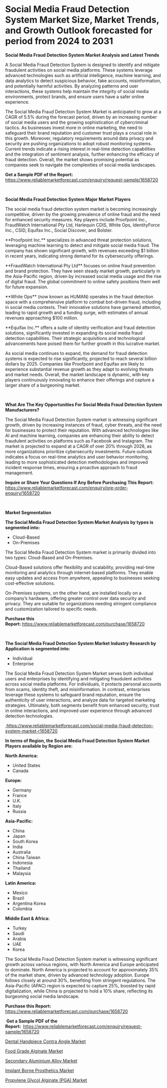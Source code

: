 <p><h1>Social Media Fraud Detection System Market Size, Market Trends, and Growth Outlook forecasted for period from 2024 to 2031</h1></p><p><strong>Social Media Fraud Detection System Market Analysis and Latest Trends</strong></p>
<p><p>A Social Media Fraud Detection System is designed to identify and mitigate fraudulent activities on social media platforms. These systems leverage advanced technologies such as artificial intelligence, machine learning, and data analytics to detect suspicious behavior, fake accounts, misinformation, and potentially harmful activities. By analyzing patterns and user interactions, these systems help maintain the integrity of social media environments, protect brands, and ensure users have a safer online experience.</p><p>The Social Media Fraud Detection System Market is anticipated to grow at a CAGR of 5.5% during the forecast period, driven by an increasing number of social media users and the growing sophistication of cybercriminal tactics. As businesses invest more in online marketing, the need to safeguard their brand reputation and customer trust plays a crucial role in this growth. Moreover, regulatory requirements around data privacy and security are pushing organizations to adopt robust monitoring systems. Current trends indicate a rising interest in real-time detection capabilities and the integration of sentiment analysis, further enhancing the efficacy of fraud detection. Overall, the market shows promising potential as companies seek to navigate the complexities of social media landscapes.</p></p>
<p><strong>Get a Sample PDF of the Report:&nbsp;</strong> <a href="https://www.reliablemarketforecast.com/enquiry/request-sample/1658720?utm_campaign=1178&utm_medium=2&utm_source=Github&utm_content=ia&utm_term=28092024&utm_id=social-media-fraud-detection-system">https://www.reliablemarketforecast.com/enquiry/request-sample/1658720</a></p>
<p>&nbsp;</p>
<p><strong>Social Media Fraud Detection System Major Market Players</strong></p>
<p><p>The social media fraud detection system market is becoming increasingly competitive, driven by the growing prevalence of online fraud and the need for enhanced security measures. Key players include Proofpoint Inc., FraudWatch International Pty Ltd, Harlequin CDIS, White Ops, IdentityForce Inc., CSID, Equifax Inc., Social Discover, and Bolster.</p><p>**Proofpoint Inc.** specializes in advanced threat protection solutions, leveraging machine learning to detect and mitigate social media fraud. The company has shown significant growth, with revenues exceeding $1 billion in recent years, indicating strong demand for its cybersecurity offerings.</p><p>**FraudWatch International Pty Ltd** focuses on online fraud prevention and brand protection. They have seen steady market growth, particularly in the Asia-Pacific region, driven by increased social media usage and the rise of digital fraud. The global commitment to online safety positions them well for future expansion.</p><p>**White Ops** (now known as HUMAN) operates in the fraud detection space with a comprehensive platform to combat bot-driven fraud, including in social media contexts. Their innovative solutions have garnered attention, leading to rapid growth and a funding surge, with estimates of annual revenues approaching $100 million.</p><p>**Equifax Inc.** offers a suite of identity verification and fraud detection solutions, significantly invested in expanding its social media fraud detection capabilities. Their strategic acquisitions and technological advancements have poised them for further growth in this lucrative market.</p><p>As social media continues to expand, the demand for fraud detection systems is expected to rise significantly, projected to reach several billion dollars by 2025. Companies like Proofpoint and Equifax are likely to experience substantial revenue growth as they adapt to evolving threats and market needs. Overall, the market landscape is dynamic, with key players continuously innovating to enhance their offerings and capture a larger share of a burgeoning market.</p></p>
<p>&nbsp;</p>
<p><strong>What Are The Key Opportunities For Social Media Fraud Detection System Manufacturers?</strong></p>
<p><p>The Social Media Fraud Detection System market is witnessing significant growth, driven by increasing instances of fraud, cyber threats, and the need for businesses to protect their reputation. With advanced technologies like AI and machine learning, companies are enhancing their ability to detect fraudulent activities on platforms such as Facebook and Instagram. The market is projected to expand at a CAGR of over 20% through 2028, as more organizations prioritize cybersecurity investments. Future outlook indicates a focus on real-time analytics and user behavior monitoring, leading to more sophisticated detection methodologies and improved incident response times, ensuring a proactive approach to fraud management.</p></p>
<p><strong>Inquire or Share Your Questions If Any Before Purchasing This Report:</strong> <a href="https://www.reliablemarketforecast.com/enquiry/pre-order-enquiry/1658720?utm_campaign=1178&utm_medium=2&utm_source=Github&utm_content=ia&utm_term=28092024&utm_id=social-media-fraud-detection-system">https://www.reliablemarketforecast.com/enquiry/pre-order-enquiry/1658720</a></p>
<p>&nbsp;</p>
<p><strong>Market Segmentation</strong></p>
<p><strong>The Social Media Fraud Detection System Market Analysis by types is segmented into:</strong></p>
<p><ul><li>Cloud-Based</li><li>On-Premises</li></ul></p>
<p><p>The Social Media Fraud Detection System market is primarily divided into two types: Cloud-Based and On-Premises. </p><p>Cloud-Based solutions offer flexibility and scalability, providing real-time monitoring and analytics through internet-based platforms. They enable easy updates and access from anywhere, appealing to businesses seeking cost-effective solutions.</p><p>On-Premises systems, on the other hand, are installed locally on a company’s hardware, offering greater control over data security and privacy. They are suitable for organizations needing stringent compliance and customization tailored to specific needs.</p></p>
<p><strong>Purchase this Report:&nbsp;</strong><a href="https://www.reliablemarketforecast.com/purchase/1658720?utm_campaign=1178&utm_medium=2&utm_source=Github&utm_content=ia&utm_term=28092024&utm_id=social-media-fraud-detection-system">https://www.reliablemarketforecast.com/purchase/1658720</a></p>
<p>&nbsp;</p>
<p><strong>The Social Media Fraud Detection System Market Industry Research by Application is segmented into:</strong></p>
<p><ul><li>Individual</li><li>Enterprise</li></ul></p>
<p><p>The Social Media Fraud Detection System Market serves both individual users and enterprises by identifying and mitigating fraudulent activities across social media platforms. For individuals, it protects personal accounts from scams, identity theft, and misinformation. In contrast, enterprises leverage these systems to safeguard brand reputation, ensure the authenticity of user interactions, and analyze data for targeted marketing strategies. Ultimately, both segments benefit from enhanced security, trust in online interactions, and improved user experience through advanced detection technologies.</p></p>
<p><a href="https://www.reliablemarketforecast.com/social-media-fraud-detection-system-market-r1658720?utm_campaign=1178&utm_medium=2&utm_source=Github&utm_content=ia&utm_term=28092024&utm_id=social-media-fraud-detection-system">&nbsp;https://www.reliablemarketforecast.com/social-media-fraud-detection-system-market-r1658720</a></p>
<p><strong>In terms of Region, the Social Media Fraud Detection System Market Players available by Region are:</strong></p>
<p>
    <p> <strong> North America: </strong>
        <ul>
            <li>United States</li>
            <li>Canada</li>
        </ul>
        </p> 
    <p> <strong> Europe: </strong>
        <ul>
            <li>Germany</li>
            <li>France</li>
            <li>U.K.</li>
            <li>Italy</li>
            <li>Russia</li>
        </ul>
        </p> 
    <p> <strong> Asia-Pacific: </strong>
        <ul>
            <li>China</li>
            <li>Japan</li>
            <li>South Korea</li>
            <li>India</li>
            <li>Australia</li>
            <li>China Taiwan</li>
            <li>Indonesia</li>
            <li>Thailand</li>
            <li>Malaysia</li>
        </ul>
        </p> 
    <p> <strong> Latin America: </strong>
        <ul>
            <li>Mexico</li>
            <li>Brazil</li>
            <li>Argentina Korea</li>
            <li>Colombia</li>
        </ul>
        </p> 
    <p> <strong> Middle East & Africa: </strong>
        <ul>
            <li>Turkey</li>
            <li>Saudi</li>
            <li>Arabia</li>
            <li>UAE</li>
            <li>Korea</li>
        </ul>
    </p>
    </p>
<p><p>The Social Media Fraud Detection System market is witnessing significant growth across various regions, with North America and Europe anticipated to dominate. North America is projected to account for approximately 35% of the market share, driven by advanced technology adoption. Europe follows closely at around 30%, benefiting from stringent regulations. The Asia-Pacific (APAC) region is expected to capture 25%, boosted by rapid digitalization, while China is projected to hold a 10% share, reflecting its burgeoning social media landscape.</p></p>
<p><strong>Purchase this Report: </strong><a href="https://www.reliablemarketforecast.com/purchase/1658720?utm_campaign=1178&utm_medium=2&utm_source=Github&utm_content=ia&utm_term=28092024&utm_id=social-media-fraud-detection-system">https://www.reliablemarketforecast.com/purchase/1658720</a></p>
<p>&nbsp;<strong>Get a Sample PDF of the Report:&nbsp;&nbsp;</strong><a href="https://www.reliablemarketforecast.com/enquiry/request-sample/1658720?utm_campaign=1178&utm_medium=2&utm_source=Github&utm_content=ia&utm_term=28092024&utm_id=social-media-fraud-detection-system">https://www.reliablemarketforecast.com/enquiry/request-sample/1658720</a></p>
<p><strong></strong></p>
<p><p><a href="https://www.linkedin.com/pulse/driving-factors-behind-dental-handpiece-contra-angle-nnzbc?trackingId=1N4kQxbNTuuAhVLvW%2BHa7A%3D%3D&utm_campaign=1178&utm_medium=2&utm_source=Github&utm_content=ia&utm_term=28092024&utm_id=social-media-fraud-detection-system">Dental Handpiece Contra Angle Market</a></p><p><a href="https://issuu.com/reportprime-2/docs/food-grade-alginate-market-size-203_1c5aab9c444e85?utm_campaign=1178&utm_medium=2&utm_source=Github&utm_content=ia&utm_term=28092024&utm_id=social-media-fraud-detection-system">Food Grade Alginate Market</a></p><p><a href="https://github.com/PeterParrish5/Market-Research-Report-List-6/blob/main/secondary-aluminium-alloy-market.md?utm_campaign=1178&utm_medium=2&utm_source=Github&utm_content=ia&utm_term=28092024&utm_id=social-media-fraud-detection-system">Secondary Aluminium Alloy Market</a></p><p><a href="https://www.linkedin.com/pulse/what-current-future-prospects-implant-borne-prosthetics-asoac?trackingId=o3kX8EiPTlKvTzA3BK9WXw%3D%3D&utm_campaign=1178&utm_medium=2&utm_source=Github&utm_content=ia&utm_term=28092024&utm_id=social-media-fraud-detection-system">Implant Borne Prosthetics Market</a></p><p><a href="https://issuu.com/reportprime-2/docs/propylene-glycol-alginate-pga-marke_40dd59a5f750d5?utm_campaign=1178&utm_medium=2&utm_source=Github&utm_content=ia&utm_term=28092024&utm_id=social-media-fraud-detection-system">Propylene Glycol Alginate (PGA) Market</a></p></p>